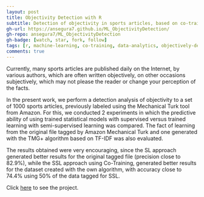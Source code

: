 ```yaml
---
layout: post
title: Objectivity Detection with R
subtitle: Detection of objectivity in sports articles, based on co-training
gh-url: https://ansegura7.github.io/ML_ObjectivityDetection/
gh-repo: ansegura7/ML_ObjectivityDetection
gh-badge: [watch, star, fork, follow]
tags: [r, machine-learning, co-training, data-analytics, objectively-detection, tf-idf, sports-articles]
comments: true
---
```


Currently, many sports articles are published daily on the Internet, by various authors, which are often written objectively, on other occasions subjectively, which may not please the reader or change your perception of the facts.

In the present work, we perform a detection analysis of objectivity to a set of 1000 sports articles, previously labeled using the Mechanical Turk tool from Amazon. For this, we conducted 2 experiments in which the predictive ability of using trained statistical models with supervised versus trained learning with semi-supervised learning was compared. The fact of learning from the original file tagged by Amazon Mechanical Turk and one generated with the TMG+ algorithm based on TF-IDF was also evaluated.

The results obtained were very encouraging, since the SL approach generated better results for the original tagged file (precision close to 82.9%), while the SSL approach using Co-Training, generated better results for the dataset created with the own algorithm, with accuracy close to 74.4% using 50% of the data tagged for SSL.

Click [here](https://ansegura7.github.io/ML_ObjectivityDetection/) to see the project.
